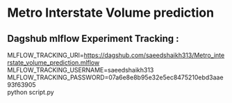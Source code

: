 # Metro Interstate Volume prediction


## Dagshub mlflow Experiment Tracking :
MLFLOW_TRACKING_URI=https://dagshub.com/saeedshaikh313/Metro_interstate_volume_prediction.mlflow \
MLFLOW_TRACKING_USERNAME=saeedshaikh313 \
MLFLOW_TRACKING_PASSWORD=07a6e8e8b95e32e5ec8475210ebd3aae93f63905 \
python script.py


